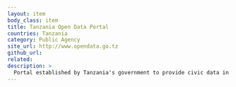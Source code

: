 ```yaml
---
layout: item
body_class: item
title: Tanzania Open Data Portal
countries: Tanzania
category: Public Agency
site_url: http://www.opendata.go.tz
github_url: 
related: 
description: >
  Portal established by Tanzania's government to provide civic data in a machine readable format to be used and re-used by anybody.
---
```

